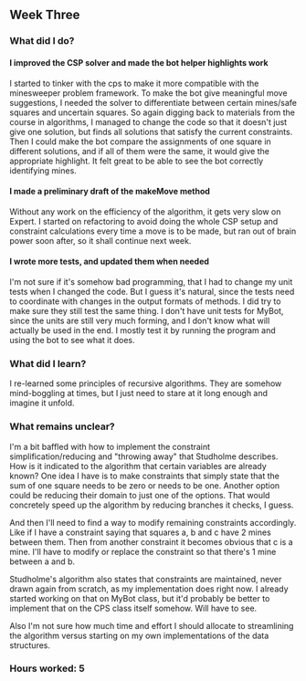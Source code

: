 ## Week Three

### What did I do?

#### I improved the CSP solver and made the bot helper highlights work

I started to tinker with the cps to make it more compatible with the minesweeper problem framework. To make the bot give meaningful move suggestions, I needed the solver to differentiate between certain mines/safe squares and uncertain squares. So again digging back to materials from the course in algorithms, I managed to change the code so that it doesn't just give one solution, but finds all solutions that satisfy the current constraints. Then I could make the bot compare the assignments of one square in different solutions, and if all of them were the same, it would give the appropriate highlight. It felt great to be able to see the bot correctly identifying mines.

#### I made a preliminary draft of the makeMove method

Without any work on the efficiency of the algorithm, it gets very slow on Expert. I started on refactoring to avoid doing the whole CSP setup and constraint calculations every time a move is to be made, but ran out of brain power soon after, so it shall continue next week.

#### I wrote more tests, and updated them when needed

I'm not sure if it's somehow bad programming, that I had to change my unit tests when I changed the code. But I guess it's natural, since the tests need to coordinate with changes in the output formats of methods. I did try to make sure they still test the same thing. I don't have unit tests for MyBot, since the units are still very much forming, and I don't know what will actually be used in the end. I mostly test it by running the program and using the bot to see what it does.

### What did I learn?

I re-learned some principles of recursive algorithms. They are somehow mind-boggling at times, but I just need to stare at it long enough and imagine it unfold.

### What remains unclear?

I'm a bit baffled with how to implement the constraint simplification/reducing and "throwing away" that Studholme describes. How is it indicated to the algorithm that certain variables are already known? One idea I have is to make constraints that simply state that the sum of one square needs to be zero or needs to be one. Another option could be reducing their domain to just one of the options. That would concretely speed up the algorithm by reducing branches it checks, I guess.

And then I'll need to find a way to modify remaining constraints accordingly. Like if I have a constraint saying that squares a, b and c have 2 mines between them. Then from another constraint it becomes obvious that c is a mine. I'll have to modify or replace the constraint so that there's 1 mine between a and b.

Studholme's algorithm also states that constraints are maintained, never drawn again from scratch, as my implementation does right now. I already started working on that on MyBot class, but it'd probably be better to implement that on the CPS class itself somehow. Will have to see.

Also I'm not sure how much time and effort I should allocate to streamlining the algorithm versus starting on my own implementations of the data structures.

### Hours worked: 5